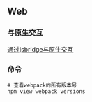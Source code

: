 ## Web

### 与原生交互
[通过jsbridge与原生交互](https://github.com/Gerry1218/js2native)


### 命令
```shell
# 查看webpack的所有版本号
npm view webpack versions
```